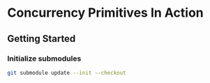 # Concurrency Primitives In Action

## Getting Started

### Initialize submodules

```bash
git submodule update --init --checkout
```
